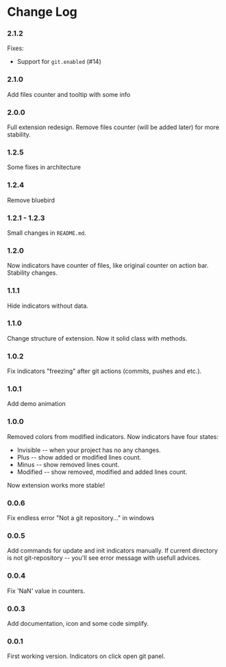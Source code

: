 # Change Log

### 2.1.2

Fixes:

- Support for `git.enabled` (#14)

### 2.1.0

Add files counter and tooltip with some info

### 2.0.0

Full extension redesign. Remove files counter (will be added later) for more stability.

### 1.2.5

Some fixes in architecture

### 1.2.4

Remove bluebird

### 1.2.1 - 1.2.3

Small changes in `README.md`.

### 1.2.0

Now indicators have counter of files, like original counter on action bar.
Stability changes.

### 1.1.1

Hide indicators without data.

### 1.1.0

Change structure of extension. Now it solid class with methods.

### 1.0.2

Fix indicators "freezing" after git actions (commits, pushes and etc.).

### 1.0.1

Add demo animation

### 1.0.0

Removed colors from modified indicators.
Now indicators have four states:

* Invisible -- when your project has no any changes.
* Plus -- show added or modified lines count.
* Minus -- show removed lines count.
* Modified -- show removed, modified and added lines count.

Now extension works more stable!

### 0.0.6

Fix endless error "Not a git repository..." in windows

### 0.0.5

Add commands for update and init indicators manually.
If current directory is not git-repository -- you'll see error message with usefull advices.

### 0.0.4

Fix 'NaN' value in counters.

### 0.0.3

Add documentation, icon and some code simplify.

### 0.0.1

First working version. Indicators on click open git panel.
